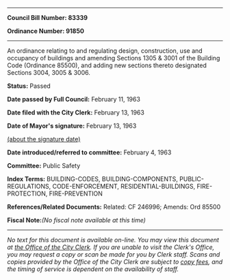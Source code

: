 

********

**Council Bill Number: 83339**
   
**Ordinance Number: 91850**
********

 An ordinance relating to and regulating design, construction, use and occupancy of buildings and amending Sections 1305 & 3001 of the Building Code (Ordinance 85500), and adding new sections thereto designated Sections 3004, 3005 & 3006.

**Status:** Passed
   
**Date passed by Full Council:** February 11, 1963
   
**Date filed with the City Clerk:** February 13, 1963
   
**Date of Mayor's signature:** February 13, 1963
   
[(about the signature date)](/~public/approvaldate.htm)
   
   
   
**Date introduced/referred to committee:** February 4, 1963
   
**Committee:** Public Safety
   
   
**Index Terms:** BUILDING-CODES, BUILDING-COMPONENTS, PUBLIC-REGULATIONS, CODE-ENFORCEMENT, RESIDENTIAL-BUILDINGS, FIRE-PROTECTION, FIRE-PREVENTION

**References/Related Documents:** Related: CF 246996; Amends: Ord 85500

**Fiscal Note:**_(No fiscal note available at this time)_
********

_No text for this document is available on-line. You may view this document at [the Office of the City Clerk](http://www.seattle.gov/leg/clerk/contactUs.htm). If you are unable to visit the Clerk's Office, you may request a copy or scan be made for you by Clerk staff. Scans and copies provided by the Office of the City Clerk are subject to [copy fees](http://clerk.seattle.gov/~public/clerkfees.htm), and the timing of service is dependent on the availability of staff._

